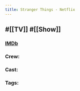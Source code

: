 ```yaml
---
title: Stranger Things - Netflix
---
```


## #[[TV]] #[[Show]]
### [IMDb]()

### Crew: 

### Cast: 

### Tags: 

